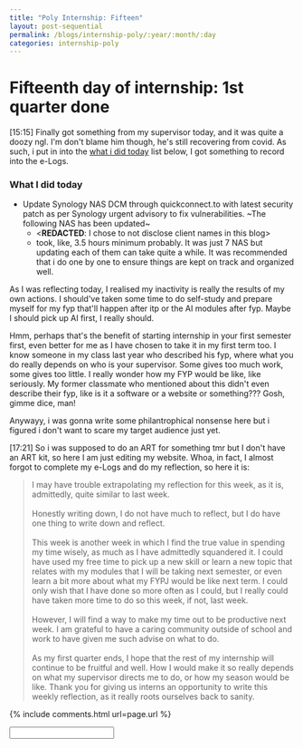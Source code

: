 ```yaml
---
title: "Poly Internship: Fifteen"
layout: post-sequential
permalink: /blogs/internship-poly/:year/:month/:day
categories: internship-poly
---
```

# Fifteenth day of internship: 1st quarter done

<span class="timestamp">[15:15]</span> Finally got something from <span ondblclick="this.innerHTML = 'Mr Alan'">my supervisor</span> today, and it was quite a doozy ngl. I'm don't blame him though, he's still recovering from covid. As such, i put in into the [what i did today](#what-i-did-today) list below, I got something to record into the e-Logs.

### What I did today
* Update Synology NAS DCM through quickconnect.to with latest security patch as per Synology urgent advisory to fix vulnerabilities. ~The following NAS has been updated~
    * &lt;**REDACTED**: I chose to not disclose client names in this blog&gt;
    * took, like, 3.5 hours minimum probably. It was just 7 NAS but updating each of them can take quite a while. It was recommended that i do one by one to ensure things are kept on track and organized well.

As I was reflecting today, I realised my inactivity is really the results of my own actions. I should've taken some time to do self-study and prepare myself for my fyp that'll happen after itp or the AI modules after fyp. Maybe I should pick up AI first, I really should.

Hmm, perhaps that's the benefit of starting internship in your first semester first, even better for me as I have chosen to take it in my first term too. I know someone in my class last year who described his fyp, where what you do really depends on who is your supervisor. Some gives too much work, some gives too little. I really wonder how my FYP would be like, like seriously. My former classmate who mentioned about this didn't even describe their fyp, like is it a software or a website or something??? Gosh, gimme dice, man!

Anywayy, i was gonna write some philantrophical nonsense here but i figured i don't want to scare my target audience just yet.

<span class="timestamp">[17:21]</span> So i was supposed to do an ART for something tmr but I don't have an ART kit, so here I am just editing my website. Whoa, in fact, I almost forgot to complete my e-Logs and do my reflection, so here it is:

>I may have trouble extrapolating my reflection for this week, as it is, admittedly, quite similar to last week. <br><br>Honestly writing down, I do not have much to reflect, but I do have one thing to write down and reflect. <br><br>This week is another week in which I find the true value in spending my time wisely, as much as I have admittedly squandered it. I could have used my free time to pick up a new skill or learn a new topic that relates with my modules that I will be taking next semester, or even learn a bit more about what my FYPJ would be like next term. I could only wish that I have done so more often as I could, but I really could have taken more time to do so this week, if not, last week. <br><br>However, I will find a way to make my time out to be productive next week. I am grateful to have a caring community outside of school and work to have given me such advise on what to do.  <br><br>As my first quarter ends, I hope that the rest of my internship will continue to be fruitful and well. How I would make it so really depends on what my supervisor directs me to do, or how my season would be like. Thank you for giving us interns an opportunity to write this weekly reflection, as it really roots ourselves back to sanity.

{% include comments.html url=page.url %}

<input id="password-input" type="password" class="text-secret" onkeyup="unlock()">

<span class="disable-selection" id="truth" style="display:none;">Yesterday after YS rehearsal, I was very comforted at how someone else like me (in NYP too so their results also came out) also went downhill. I had even more joy when they mentioned "in everything, praise God", like amen to that, <span class="disable-selection" ondblclick="this.innerHTML='Elicia'">&lt;<b>REDACTED</b>&gt;</span>! Man, I really am not alone in this world! hope keeps on going</span>